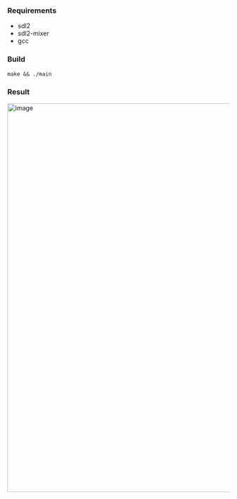 ### Requirements
* sdl2
* sdl2-mixer
* gcc

### Build
```shell
make && ./main
```

### Result
<img width="880" alt="image" src="https://github.com/humbertodias/sdl-sf-beating-up/assets/9255997/ea973062-e76b-497b-9772-44db3df0931b">
